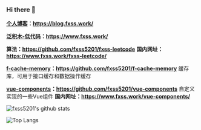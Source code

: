 ### Hi there 👋

<!--
**fxss5201/fxss5201** is a ✨ _special_ ✨ repository because its `README.md` (this file) appears on your GitHub profile.

Here are some ideas to get you started:

- 🔭 I’m currently working on ...
- 🌱 I’m currently learning ...
- 👯 I’m looking to collaborate on ...
- 🤔 I’m looking for help with ...
- 💬 Ask me about ...
- 📫 How to reach me: ...
- 😄 Pronouns: ...
- ⚡ Fun fact: ...
-->

**[个人博客](https://blog.fxss.work/)：<https://blog.fxss.work/>**

**[泛积木-低代码](https://www.fxss.work/)：<https://www.fxss.work/>**

**算法：<https://github.com/fxss5201/fxss-leetcode>** **国内网址：<https://www.fxss.work/fxss-leetcode/>**

**[f-cache-memory](https://github.com/fxss5201/f-cache-memory)：<https://github.com/fxss5201/f-cache-memory>** 缓存库，可用于接口缓存和数据操作缓存

**[vue-components](https://github.com/fxss5201/vue-components)：<https://github.com/fxss5201/vue-components>** 自定义实现的一些Vue组件 **国内网址：<https://www.fxss.work/vue-components/>**

![fxss5201's github stats](https://github-readme-stats.vercel.app/api?username=fxss5201&show_icons=true&include_all_commits=true)

![Top Langs](https://github-readme-stats.vercel.app/api/top-langs/?username=fxss5201&layout=compact)
